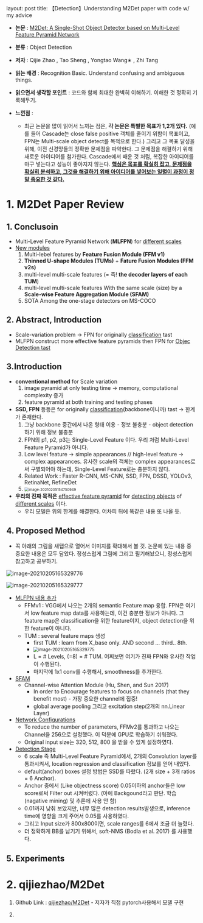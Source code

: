 layout: post
title: 【Detection】Understanding M2Det paper with code w/ my advice

- **논문** : [M2Det: A Single-Shot Object Detector based on Multi-Level Feature Pyramid Network](https://arxiv.org/abs/1811.04533)

- **분류** : Object Detection

- **저자** : Qijie Zhao , Tao Sheng , Yongtao Wang∗ , Zhi Tang

- **읽는 배경** : Recognition Basic. Understand confusing and ambiguous things.

- **읽으면서 생각할 포인트** : 코드와 함께 최대한 완벽히 이해하기. 이해한 것 정확히 기록해두기.

- **느낀점**  : 

  - 최근 논문을 많이 읽어서 느끼는 점은, **각 논문은 특별한 목표가 1,2개 있다.** (예를 들어 Cascade는 close false positive 객체를 줄이기 위함이 목표이고, FPN는 Multi-scale object detect를 목적으로 한다.) 그리고 그 목표 달성을 위해, 이전 신경망들의 정확한 문제점을 파악한다. 그 문제점을 해결하기 위해 새로운 아이디어를 첨가한다. Cascade에서 배운 것 처럼, 복잡한 아이디어를 마구 넣는다고 성능이 좋아지지 않는다. **<u>핵심은 목표를 확실히 잡고, 문제점을 확실히 분석하고, 그것을 해결하기 위해 아이디어를 넣어보는 일렬이 과정이 정말 중요한 것 같다.</u>**
  
  



# 1. M2Det Paper Review 

## 1. Conclusoin

- Multi-Level Feature Pyramid Network (**MLFPN**) for <u>different scales</u>
- <u>New modules</u>
  1. Multi-lebel features by **Feature Fusion Module (FFM v1)**
  2. **Thinned U-shape Modules (TUMs)** + **Fature Fusion Modules (FFM v2s)**
  3. multi-level multi-scale features (= 즉! **the decoder layers of each TUM**)
  4. multi-level multi-scale features  With the same scale (size) by a **Scale-wise Feature Aggregation Module (SFAM)**
  5. SOTA Among the one-stage detectors on MS-COCO



## 2. Abstract, Introduction

- Scale-variation problem -> FPN for originally <u>classification</u> tast
- MLFPN construct more effective feature pyramids then FPN for <u>Objec Detection tast</u>



## 3.Introduction

- **conventional method** for Scale variation
  1. image pyramid at only testing time -> memory, computational complexity 증가
  2. feature pyramid at both training and testing phases
- **SSD, FPN** 등등은 for originally <u>classification</u>(backbone이니까) tast -> 한계가 존재한다. 
  1. 그냥 backbone 중간에서 나온 형태 이용 - 정보 불충분 - object detection 하기 위해 정보 불충분
  2. FPN의 p1, p2, p3는 Single-Level Feature 이다. 우리 처럼 Multi-Level Feature Pyramid가 아니다.
  3. Low level feature ->  simple appearances // high-level feature -> complex appearances. 유사한 scale의 객체는 complex appearances로써 구별되어야 하는데, Single-Level Feature로는 충분하지 않다. 
  4. Related Work : Faster R-CNN, MS-CNN, SSD, FPN, DSSD, YOLOv3, RetinaNet, RefineDet
  5. <img src="C:\Users\sb020\AppData\Roaming\Typora\typora-user-images\image-20210205154750949.png" alt="image-20210205154750949" style="zoom: 67%;" />
- **우리의 진짜 목적은**  <u>effective feature pyramid</u> for <u>detecting objects</u> of <u>different scales</u> 이다.
  - 우리 모델은 위의 한계를 해결한다. 어차피 뒤에 똑같은 내용 또 나올 듯.



## 4. Proposed Method

- 꼭 아래의 그림을 새탭으로 열어서 이미지를 확대해서 볼 것. 논문에 있는 내용 중 중요한 내용은 모두 담았다. 정성스럽게 그림에 그리고 필기해놨으니, 정성스럽게 참고하고 공부하기.

![image-20210205165329776](C:\Users\sb020\AppData\Roaming\Typora\typora-user-images\image-20210205165329776.png)

![image-20210205165329777](C:\Users\sb020\AppData\Roaming\Typora\typora-user-images\image-20210205165329777.png)

- <u>MLFPN 내용 추가</u>
  - FFMv1 : VGG에서 나오는 2개의 semantic Feature map 융합. FPN은 여기서 low feature map data를 사용하는데, 이건 충분한 정보가 아니다. 그 feature map은 classification을 위한 feature이지, object detection을 위한 feature이 아니다. 
  - TUM : several feature maps 생성
    - first TUM : learn from X_base only. AND second ... third.. 8th.
    - <img src="C:\Users\sb020\AppData\Roaming\Typora\typora-user-images\image-20210205165329775.png" alt="image-20210205165329775" style="zoom:80%;" />
    - L = \# Levels, (=8) = \# TUM. 어찌보면 여기가 진짜 FPN와 유사한 작업이 수행된다. 
    - 마지막에 1x1 conv를 수행해서, smoothness를 추가한다. 
- <u>SFAM</u>
  - Channel-wise Attention Module (Hu, Shen, and Sun 2017) 
    - In order to Encourage features to focus on channels (that they benefit most) - 가장 중요한 channel에 집중! 
    - global average pooling 그리고  excitation step(2개의 nn.Linear Layer)
- <u>Network Configurations</u>
  - To reduce the number of parameters, FFMv2를 통과하고 나오는 Channel을 256으로 설정했다. 이 덕분에 GPU로 학습하기 쉬워졌다. 
  - Original input size는 320, 512, 800 을 받을 수 있게 설정하였다. 
- <u>Detection Stage</u>
  - 6 scale 즉 Multi-Level Feature Pyramid에서, 2개의 Convolution layer를 통과시켜서,  location regression and classification 정보를 얻어 내었다. 
  - default(anchor) boxes 설정 방법은 SSD를 따랐다. (2개 size + 3개 ratios = 6 Anchor). 
  - Anchor 중에서 (Like objectness score) 0.05이하의 anchor들은 low score로써 Filter out 시켜버렸다. (아에 Backgound라고 판단. 학습(nagative mining) 및 추론에 사용 안 함)
  - 0.01까지 낮춰 보았지만, 너무 많은 detection results발생으로, inference time에 영향을 크게 주어서 0.05를 사용하였다.  
  - 그리고 Input size가 800x800이면, scale ranges를 6에서 조금 더 늘렸다. 
  - 더 정확하게 BB를 남기기 위해서, soft-NMS (Bodla et al. 2017) 를 사용했다. 



## 5. Experiments



# 2. qijiezhao/M2Det

1. Github Link : [qijiezhao/M2Det](https://github.com/qijiezhao/M2Det) - 저자가 직접 pytorch사용해서 모델 구현

3. 














